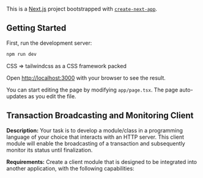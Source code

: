 This is a [Next.js](https://nextjs.org/) project bootstrapped with [`create-next-app`](https://github.com/vercel/next.js/tree/canary/packages/create-next-app).

## Getting Started

First, run the development server:

```bash
npm run dev
```
CSS => tailwindcss as a CSS framework packed

Open [http://localhost:3000](http://localhost:3000) with your browser to see the result.

You can start editing the page by modifying `app/page.tsx`. The page auto-updates as you edit the file.

## Transaction Broadcasting and Monitoring Client

**Description:**
Your task is to develop a module/class in a programming language of your choice that interacts with an HTTP
server. This client module will enable the broadcasting of a transaction and subsequently monitor its status
until finalization.

**Requirements:**
Create a client module that is designed to be integrated into another application, with the following capabilities:





